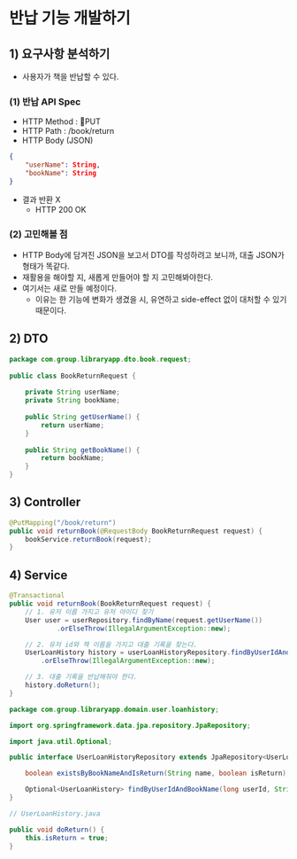 # 반납 기능 개발하기
## 1) 요구사항 분석하기
- 사용자가 책을 반납할 수 있다.

### (1) 반납 API Spec
- HTTP Method : PUT
- HTTP Path : /book/return
- HTTP Body (JSON)
```json
{
	"userName": String,
	"bookName": String
}
```
- 결과 반환 X
	- HTTP 200 OK

### (2) 고민해볼 점
- HTTP Body에 담겨진 JSON을 보고서 DTO를 작성하려고 보니까, 대출 JSON가 형태가 똑같다.
- 재활용을 해야할 지, 새롭게 만들어야 할 지 고민해봐야한다.
- 여기서는 새로 만들 예정이다.
	- 이유는 한 기능에 변화가 생겼을 시, 유연하고 side-effect 없이 대처할 수 있기 때문이다.

## 2) DTO
```java
package com.group.libraryapp.dto.book.request;  
  
public class BookReturnRequest {  
  
    private String userName;  
    private String bookName;  
  
    public String getUserName() {  
        return userName;  
    }  
  
    public String getBookName() {  
        return bookName;  
    }  
}
```

## 3) Controller
```java
@PutMapping("/book/return")
public void returnBook(@RequestBody BookReturnRequest request) {
	bookService.returnBook(request);
}
```

## 4) Service
```java
@Transactional
public void returnBook(BookReturnRequest request) {
    // 1. 유저 이름 가지고 유저 아이디 찾기
    User user = userRepository.findByName(request.getUserName())  
            .orElseThrow(IllegalArgumentException::new);

    // 2. 유저 id와 책 이름을 가지고 대출 기록을 찾는다.
    UserLoanHistory history = userLoanHistoryRepository.findByUserIdAndBookName(user.getId(), request.getBookName())  
        .orElseThrow(IllegalArgumentException::new);

	// 3. 대출 기록을 반납해줘야 한다.
	history.doReturn();
}
```

```java
package com.group.libraryapp.domain.user.loanhistory;

import org.springframework.data.jpa.repository.JpaRepository;

import java.util.Optional;

public interface UserLoanHistoryRepository extends JpaRepository<UserLoanHistory, Long> {

    boolean existsByBookNameAndIsReturn(String name, boolean isReturn);

    Optional<UserLoanHistory> findByUserIdAndBookName(long userId, String bookName);
}
```

```java
// UserLoanHistory.java

public void doReturn() {  
    this.isReturn = true;  
}
```